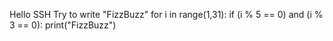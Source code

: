 Hello SSH
Try to write "FizzBuzz"
for i in range(1,31):
    if (i % 5 == 0) and (i % 3 == 0):
        print("FizzBuzz")